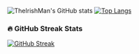 
![TheIrishMan's GitHub stats](https://github-readme-stats.vercel.app/api?username=TheIrishMan05&show_icons=true&theme=radical)
[![Top Langs](https://github-readme-stats.vercel.app/api/top-langs/?username=TheIrishMan05&layout=compact)](https://github.com/anuraghazra/github-readme-stats)


### 🔥 GitHub Streak Stats
[![GitHub Streak](https://github-readme-streak-stats.herokuapp.com/?user=TheIrishMan05&theme=dark)](https://git.io/streak-stats)
